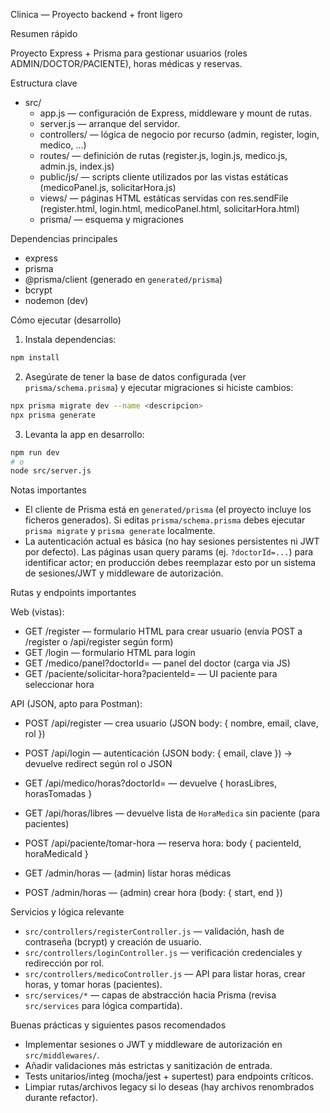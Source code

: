Clinica — Proyecto backend + front ligero

Resumen rápido

Proyecto Express + Prisma para gestionar usuarios (roles ADMIN/DOCTOR/PACIENTE), horas médicas y reservas.

Estructura clave

- src/
  - app.js — configuración de Express, middleware y mount de rutas.
  - server.js — arranque del servidor.
  - controllers/ — lógica de negocio por recurso (admin, register, login, medico, ...)
  - routes/ — definición de rutas (register.js, login.js, medico.js, admin.js, index.js)
  - public/js/ — scripts cliente utilizados por las vistas estáticas (medicoPanel.js, solicitarHora.js)
  - views/ — páginas HTML estáticas servidas con res.sendFile (register.html, login.html, medicoPanel.html, solicitarHora.html)
  - prisma/ — esquema y migraciones

Dependencias principales

- express
- prisma
- @prisma/client (generado en `generated/prisma`)
- bcrypt
- nodemon (dev)

Cómo ejecutar (desarrollo)

1) Instala dependencias:

```bash
npm install
```

2) Asegúrate de tener la base de datos configurada (ver `prisma/schema.prisma`) y ejecutar migraciones si hiciste cambios:

```bash
npx prisma migrate dev --name <descripcion>
npx prisma generate
```

3) Levanta la app en desarrollo:

```bash
npm run dev
# o
node src/server.js
```

Notas importantes

- El cliente de Prisma está en `generated/prisma` (el proyecto incluye los ficheros generados). Si editas `prisma/schema.prisma` debes ejecutar `prisma migrate` y `prisma generate` localmente.
- La autenticación actual es básica (no hay sesiones persistentes ni JWT por defecto). Las páginas usan query params (ej. `?doctorId=...`) para identificar actor; en producción debes reemplazar esto por un sistema de sesiones/JWT y middleware de autorización.

Rutas y endpoints importantes

Web (vistas):
- GET /register — formulario HTML para crear usuario (envía POST a /register o /api/register según form)
- GET /login — formulario HTML para login
- GET /medico/panel?doctorId=<id> — panel del doctor (carga via JS)
- GET /paciente/solicitar-hora?pacienteId=<id> — UI paciente para seleccionar hora

API (JSON, apto para Postman):
- POST /api/register — crea usuario (JSON body: { nombre, email, clave, rol })
- POST /api/login — autenticación (JSON body: { email, clave }) → devuelve redirect según rol o JSON

- GET /api/medico/horas?doctorId=<id> — devuelve { horasLibres, horasTomadas }
- GET /api/horas/libres — devuelve lista de `HoraMedica` sin paciente (para pacientes)
- POST /api/paciente/tomar-hora — reserva hora: body { pacienteId, horaMedicaId }

- GET /admin/horas — (admin) listar horas médicas
- POST /admin/horas — (admin) crear hora (body: { start, end })

Servicios y lógica relevante

- `src/controllers/registerController.js` — validación, hash de contraseña (bcrypt) y creación de usuario.
- `src/controllers/loginController.js` — verificación credenciales y redirección por rol.
- `src/controllers/medicoController.js` — API para listar horas, crear horas, y tomar horas (pacientes).
- `src/services/*` — capas de abstracción hacia Prisma (revisa `src/services` para lógica compartida).

Buenas prácticas y siguientes pasos recomendados

- Implementar sesiones o JWT y middleware de autorización en `src/middlewares/`.
- Añadir validaciones más estrictas y sanitización de entrada.
- Tests unitarios/integ (mocha/jest + supertest) para endpoints críticos.
- Limpiar rutas/archivos legacy si lo deseas (hay archivos renombrados durante refactor).